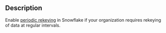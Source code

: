 ## Description

Enable [periodic rekeying](https://docs.snowflake.com/en/user-guide/security-encryption.html#periodic-rekeying) in Snowflake if your organization requires rekeying of data at regular intervals.
